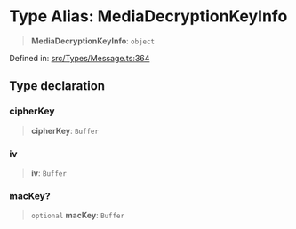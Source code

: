 # Type Alias: MediaDecryptionKeyInfo

> **MediaDecryptionKeyInfo**: `object`

Defined in: [src/Types/Message.ts:364](https://github.com/Fokusdotid/bail/blob/3bcafd64e13ba51a595ace0ee7bd2c9c52ab1814/src/Types/Message.ts#L364)

## Type declaration

### cipherKey

> **cipherKey**: `Buffer`

### iv

> **iv**: `Buffer`

### macKey?

> `optional` **macKey**: `Buffer`
